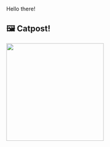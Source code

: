 Hello there!



## 🖼️ Catpost!

<sub>
    <img src="https://cdn2.thecatapi.com/images/6em.jpg" height="256">
</sub>


